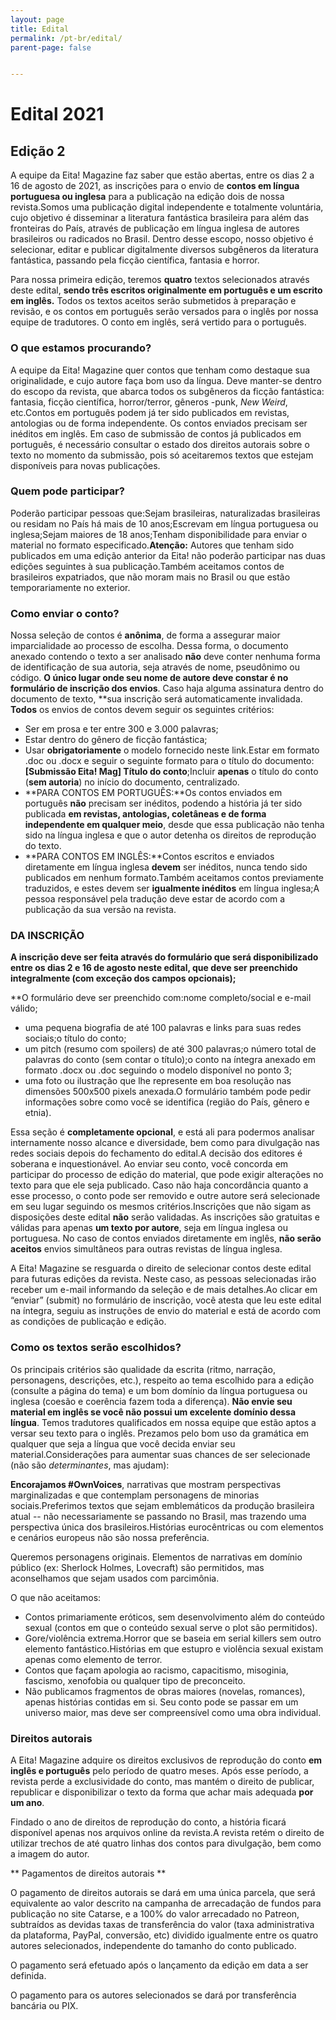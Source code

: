 ```yaml
---
layout: page
title: Edital
permalink: /pt-br/edital/
parent-page: false


---
```


# Edital 2021 


## Edição 2




A equipe da Eita! Magazine faz saber que estão abertas, entre os dias 2 a 16 de agosto de 2021, as inscrições para o envio de **contos em língua portuguesa ou inglesa** para a publicação na edição dois de nossa revista.Somos uma publicação digital independente e totalmente voluntária, cujo objetivo é disseminar a literatura fantástica brasileira para além das fronteiras do País, através de publicação em língua inglesa de autores brasileiros ou radicados no Brasil. Dentro desse escopo, nosso objetivo é selecionar, editar e publicar digitalmente diversos subgêneros da literatura fantástica, passando pela ficção científica, fantasia e horror.

Para nossa primeira edição, teremos **quatro** textos selecionados através deste edital, **sendo três escritos originalmente em português e um escrito em inglês.** Todos os textos aceitos serão submetidos à preparação e revisão, e os contos em português serão versados para o inglês por nossa equipe de tradutores. O conto em inglês, será vertido para o português.

### O que estamos procurando?

A equipe da Eita! Magazine quer contos que tenham como destaque sua originalidade, e cujo autore faça bom uso da língua. Deve manter-se dentro do escopo da revista, que abarca todos os subgêneros da ficção fantástica: fantasia, ficção científica, horror/terror, gêneros -punk, *New Weird*, etc.Contos em português podem já ter sido publicados em revistas, antologias ou de forma independente. Os contos enviados precisam ser inéditos em inglês. Em caso de submissão de contos já publicados em português, é necessário consultar o estado dos direitos autorais sobre o texto no momento da submissão, pois só aceitaremos textos que estejam disponíveis para novas publicações.

### Quem pode participar?

Poderão participar pessoas que:Sejam brasileiras, naturalizadas brasileiras ou residam no País há mais de 10 anos;Escrevam em língua portuguesa ou inglesa;Sejam maiores de 18 anos;Tenham disponibilidade para enviar o material no formato especificado.**Atenção:** Autores que tenham sido publicados em uma edição anterior da Eita! não poderão participar nas duas edições seguintes à sua publicação.Também aceitamos contos de brasileiros expatriados, que não moram mais no Brasil ou que estão temporariamente no exterior.

### Como enviar o conto?

Nossa seleção de contos é **anônima**, de forma a assegurar maior imparcialidade ao processo de escolha. Dessa forma, o documento anexado contendo o texto a ser analisado **não** deve conter nenhuma forma de identificação de sua autoria, seja através de nome, pseudônimo ou código. **O único lugar onde seu nome de autore deve constar é no formulário de inscrição dos envios**. Caso haja alguma assinatura dentro do documento de texto, **sua inscrição será automaticamente invalidada. **Todos** os envios de contos devem seguir os seguintes critérios:

- Ser em prosa e ter entre 300 e 3.000 palavras;
- Estar dentro do gênero de ficção fantástica;
- Usar **obrigatoriamente** o modelo fornecido neste link.Estar em formato .doc ou .docx e seguir o seguinte formato para o título do documento: **[Submissão Eita! Mag] Título do conto**;Incluir **apenas** o título do conto (**sem autoria**) no início do documento, centralizado.
- **PARA CONTOS EM PORTUGUÊS:**Os contos enviados em português **não** precisam ser inéditos, podendo a história já ter sido publicada **em revistas, antologias, coletâneas e de forma independente em qualquer meio**, desde que essa publicação não tenha sido na língua inglesa e que o autor detenha os direitos de reprodução do texto.
- **PARA CONTOS EM INGLÊS:**Contos escritos e enviados diretamente em língua inglesa **devem** ser inéditos, nunca tendo sido publicados em nenhum formato.Também aceitamos contos previamente traduzidos, e estes devem ser **igualmente inéditos** em língua inglesa;A pessoa responsável pela tradução deve estar de acordo com a publicação da sua versão na revista.



### DA INSCRIÇÃO

**A inscrição deve ser feita através **do formulário que será disponibilizado entre os dias 2 e 16 de agosto neste edital**, que deve ser preenchido integralmente (com exceção dos campos opcionais);**

**O formulário deve ser preenchido com:nome completo/social e e-mail válido;

- uma pequena biografia de até 100 palavras e links para suas redes sociais;o título do conto;
- um pitch (resumo com spoilers) de até 300 palavras;o número total de palavras do conto (sem contar o título);o conto na íntegra anexado em formato .docx ou .doc seguindo o modelo disponível no ponto 3;
- uma foto ou ilustração que lhe represente em boa resolução nas dimensões 500x500 pixels anexada.O formulário também pode pedir informações sobre como você se identifica (região do País, gênero e etnia).

Essa seção é **completamente opcional**, e está ali para podermos analisar internamente nosso alcance e diversidade, bem como para divulgação nas redes sociais depois do fechamento do edital.A decisão dos editores é soberana e inquestionável. Ao enviar seu conto, você concorda em participar do processo de edição do material, que pode exigir alterações no texto para que ele seja publicado. Caso não haja concordância quanto a esse processo, o conto pode ser removido e outre autore será selecionade em seu lugar seguindo os mesmos critérios.Inscrições que não sigam as disposições deste edital **não** serão validadas. As inscrições são gratuitas e válidas para apenas **um texto por autore**, seja em língua inglesa ou portuguesa. No caso de contos enviados diretamente em inglês, **não serão aceitos** envios simultâneos para outras revistas de língua inglesa.

A Eita! Magazine se resguarda o direito de selecionar contos deste edital para futuras edições da revista. Neste caso, as pessoas selecionadas irão receber um e-mail informando da seleção e de mais detalhes.Ao clicar em “enviar” (submit) no formulário de inscrição, você atesta que leu este edital na íntegra, seguiu as instruções de envio do material e está de acordo com as condições de publicação e edição.

### Como os textos serão escolhidos?

Os principais critérios são qualidade da escrita (ritmo, narração, personagens, descrições, etc.), respeito ao tema escolhido para a edição (consulte a página do tema) e um bom domínio da língua portuguesa ou inglesa (coesão e coerência fazem toda a diferença). **Não envie seu material em inglês se você não possui um excelente domínio dessa língua**. Temos tradutores qualificados em nossa equipe que estão aptos a versar seu texto para o inglês. Prezamos pelo bom uso da gramática em qualquer que seja a língua que você decida enviar seu material.Considerações para aumentar suas chances de ser selecionade (não são *determinantes*, mas ajudam):

**Encorajamos #OwnVoices**, narrativas que mostram perspectivas marginalizadas e que contemplam personagens de minorias sociais.Preferimos textos que sejam emblemáticos da produção brasileira atual -- não necessariamente se passando no Brasil, mas trazendo uma perspectiva única dos brasileiros.Histórias eurocêntricas ou com elementos e cenários europeus não são nossa preferência.

Queremos personagens originais. Elementos de narrativas em domínio público (ex: Sherlock Holmes, Lovecraft) são permitidos, mas aconselhamos que sejam usados com parcimônia.

O que não aceitamos:

- Contos primariamente eróticos, sem desenvolvimento além do conteúdo sexual (contos em que o conteúdo sexual serve o plot são permitidos).
- Gore/violência extrema.Horror que se baseia em serial killers sem outro elemento fantástico.Histórias em que estupro e violência sexual existam apenas como elemento de terror.
- Contos que façam apologia ao racismo, capacitismo, misoginia, fascismo, xenofobia ou qualquer tipo de preconceito.
- Não publicamos fragmentos de obras maiores (novelas, romances), apenas histórias contidas em si. Seu conto pode se passar em um universo maior, mas deve ser compreensível como uma obra individual.



### Direitos autorais

A Eita! Magazine adquire os direitos exclusivos de reprodução do conto **em inglês e português** pelo período de quatro meses. Após esse período, a revista perde a exclusividade do conto, mas mantém o direito de publicar, republicar e disponibilizar o texto da forma que achar mais adequada **por um ano**. 

Findado o ano de direitos de reprodução do conto, a história ficará disponível apenas nos arquivos online da revista.A revista retém o direito de utilizar trechos de até quatro linhas dos contos para divulgação, bem como a imagem do autor.

** Pagamentos de direitos autorais **

O pagamento de direitos autorais se dará em uma única parcela, que será equivalente ao valor descrito na campanha de arrecadação de fundos para publicação no site Catarse, e a 100% do valor arrecadado no Patreon, subtraídos as devidas taxas de transferência do valor (taxa administrativa da plataforma, PayPal, conversão, etc) dividido igualmente entre os quatro autores selecionados, independente do tamanho do conto publicado. 

O pagamento será efetuado após o lançamento da edição em data a ser definida.

O pagamento para os autores selecionados se dará por transferência bancária ou PIX.

